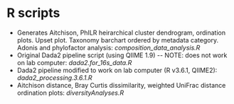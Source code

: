 # R scripts
* Generates Aitchison, PhILR heirarchical cluster dendrogram, ordination plots. Upset plot. Taxonomy barchart ordered by metadata category. Adonis and phylofactor analysis: *composition_data_analysis.R*
* Original Dada2 pipeline script (using QIIME 1.9) -- NOTE: does not work on lab computer: *dada2.for_16s_data.R*
* Dada2 pipeline modified to work on lab computer (R v3.6.1, QIIME2): *dada2_processing.3.6.1.R*
* Aitchison distance, Bray Curtis dissimilarity, weighted UniFrac distance ordination plots: *diversityAnalyses.R*
